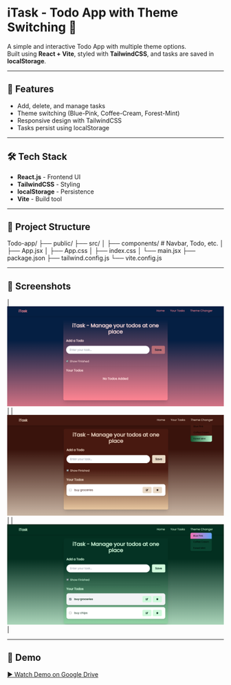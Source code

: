 # iTask - Todo App with Theme Switching 🌈

A simple and interactive Todo App with multiple theme options.  
Built using **React + Vite**, styled with **TailwindCSS**, and tasks are saved in **localStorage**.

---

## 🚀 Features
- Add, delete, and manage tasks
- Theme switching (Blue-Pink, Coffee-Cream, Forest-Mint)
- Responsive design with TailwindCSS
- Tasks persist using localStorage

--- 

## 🛠 Tech Stack
- **React.js** - Frontend UI
- **TailwindCSS** - Styling
- **localStorage** - Persistence
- **Vite** - Build tool

---

## 📂 Project Structure
Todo-app/
├── public/
├── src/
│ ├── components/ # Navbar, Todo, etc.
│ ├── App.jsx
│ ├── App.css
│ ├── index.css
│ └── main.jsx
├── package.json
├── tailwind.config.js
└── vite.config.js

---
## 📸 Screenshots
| ![Screenshot 1](screenshot1.png) |
| ![Screenshot 2](screenshot2.png) |
| ![Screenshot 2](screenshot3.png) |


---

## 🔗 Demo
[▶ Watch Demo on Google Drive](https://drive.google.com/file/d/1Ie1VM0n7X0jQOru_TA_P_yZLKr4jB_LC/view?usp=sharing)
